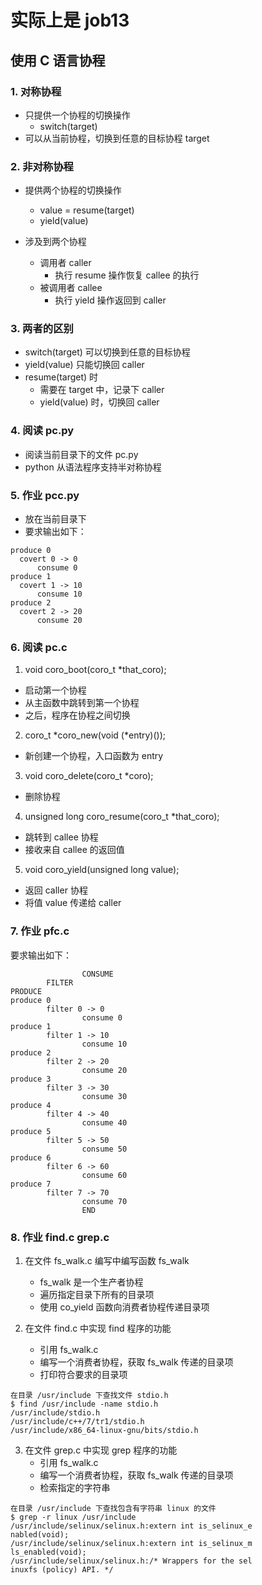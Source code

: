 # 实际上是 job13
## 使用 C 语言协程

### 1. 对称协程

+ 只提供一个协程的切换操作
  - switch(target)
+ 可以从当前协程，切换到任意的目标协程 target 

### 2. 非对称协程

+ 提供两个协程的切换操作
  - value = resume(target)
  - yield(value)

+ 涉及到两个协程
  - 调用者 caller
    * 执行 resume 操作恢复 callee 的执行
  - 被调用者 callee
    * 执行 yield 操作返回到 caller

### 3. 两者的区别

+ switch(target) 可以切换到任意的目标协程
+ yield(value) 只能切换回 caller
+ resume(target) 时
  - 需要在 target 中，记录下 caller
  - yield(value) 时，切换回 caller 

### 4. 阅读 pc.py

+ 阅读当前目录下的文件 pc.py
+ python 从语法程序支持半对称协程

### 5. 作业 pcc.py

+ 放在当前目录下
+ 要求输出如下：

```
produce 0
  covert 0 -> 0
      consume 0
produce 1
  covert 1 -> 10
      consume 10
produce 2
  covert 2 -> 20
      consume 20
```

### 6. 阅读 pc.c

1. void coro_boot(coro_t *that_coro);
+ 启动第一个协程
+ 从主函数中跳转到第一个协程
+ 之后，程序在协程之间切换

2. coro_t *coro_new(void (*entry)());
+ 新创建一个协程，入口函数为 entry

3. void coro_delete(coro_t *coro);
+ 删除协程

4. unsigned long coro_resume(coro_t *that_coro);
+ 跳转到 callee 协程
+ 接收来自 callee 的返回值 

5. void coro_yield(unsigned long value);
+ 返回 caller 协程
+ 将值 value 传递给 caller

### 7. 作业 pfc.c

要求输出如下：

```
                CONSUME
        FILTER
PRODUCE
produce 0
        filter 0 -> 0
                consume 0
produce 1
        filter 1 -> 10
                consume 10
produce 2
        filter 2 -> 20
                consume 20
produce 3
        filter 3 -> 30
                consume 30
produce 4
        filter 4 -> 40
                consume 40
produce 5
        filter 5 -> 50
                consume 50
produce 6
        filter 6 -> 60
                consume 60
produce 7
        filter 7 -> 70
                consume 70
                END
```

### 8. 作业 find.c grep.c 

1. 在文件 fs_walk.c 编写中编写函数 fs_walk
   + fs_walk 是一个生产者协程
   + 遍历指定目录下所有的目录项
   + 使用 co_yield 函数向消费者协程传递目录项

2. 在文件 find.c 中实现 find 程序的功能
   + 引用 fs_walk.c 
   + 编写一个消费者协程，获取 fs_walk 传递的目录项
   + 打印符合要求的目录项 

```
在目录 /usr/include 下查找文件 stdio.h
$ find /usr/include -name stdio.h
/usr/include/stdio.h
/usr/include/c++/7/tr1/stdio.h
/usr/include/x86_64-linux-gnu/bits/stdio.h
```

3. 在文件 grep.c 中实现 grep 程序的功能
   + 引用 fs_walk.c 
   + 编写一个消费者协程，获取 fs_walk 传递的目录项
   + 检索指定的字符串 

```
在目录 /usr/include 下查找包含有字符串 linux 的文件
$ grep -r linux /usr/include
/usr/include/selinux/selinux.h:extern int is_selinux_e
nabled(void);
/usr/include/selinux/selinux.h:extern int is_selinux_m
ls_enabled(void);
/usr/include/selinux/selinux.h:/* Wrappers for the sel
inuxfs (policy) API. */
```

```

